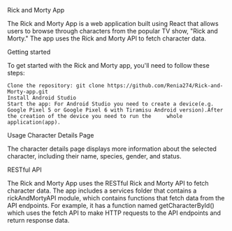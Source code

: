 Rick and Morty App

The Rick and Morty App is a web application built using React that allows users to browse through characters from the popular TV show, "Rick and Morty." The app uses the Rick and Morty API to fetch character data.

Getting started

To get started with the Rick and Morty app, you'll need to follow these steps:

    Clone the repository: git clone https://github.com/Renia274/Rick-and-Morty-app.git
    Install Android Studio 
    Start the app: For Android Studio you need to create a device(e.g. Google Pixel 5 or Google Pixel 6 with Tiramisu Android version).After the creation of the device you need to run the     whole application(app).


Usage
Character Details Page

The character details page displays more information about the selected character, including their name, species, gender, and status. 

RESTful API

The Rick and Morty App uses the RESTful Rick and Morty API to fetch character data. The app includes a services folder that contains a rickAndMortyAPI module, which contains functions that fetch data from the API endpoints. For example, it has a function named getCharacterById() which uses the fetch API to make HTTP requests to the API endpoints and return  response data.
